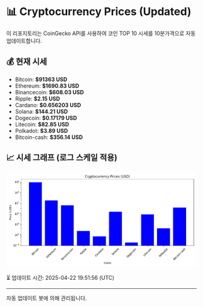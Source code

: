 
# 📊 Cryptocurrency Prices (Updated)

이 리포지토리는 CoinGecko API를 사용하여 코인 TOP 10 시세를 10분가격으로 자동 업데이트합니다.

## 💰 현재 시세
- Bitcoin: **$91363 USD**
- Ethereum: **$1690.83 USD**
- Binancecoin: **$608.03 USD**
- Ripple: **$2.15 USD**
- Cardano: **$0.656203 USD**
- Solana: **$144.21 USD**
- Dogecoin: **$0.17179 USD**
- Litecoin: **$82.85 USD**
- Polkadot: **$3.89 USD**
- Bitcoin-cash: **$356.14 USD**

## 📈 시세 그래프 (로그 스케일 적용)
![Crypto Prices](crypto_prices.png)

⏳ 업데이트 시간: 2025-04-22 19:51:56 (UTC)

---
자동 업데이트 봇에 의해 관리됩니다.
